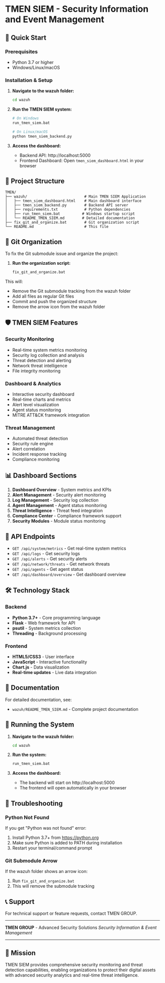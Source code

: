 # TMEN SIEM - Security Information and Event Management

## 🚀 Quick Start

### Prerequisites
- Python 3.7 or higher
- Windows/Linux/macOS

### Installation & Setup

1. **Navigate to the wazuh folder:**
   ```bash
   cd wazuh
   ```

2. **Run the TMEN SIEM system:**
   ```bash
   # On Windows
   run_tmen_siem.bat
   
   # On Linux/macOS
   python tmen_siem_backend.py
   ```

3. **Access the dashboard:**
   - Backend API: http://localhost:5000
   - Frontend Dashboard: Open `tmen_siem_dashboard.html` in your browser

## 📁 Project Structure

```
TMEN/
├── wazuh/                          # Main TMEN SIEM Application
│   ├── tmen_siem_dashboard.html    # Main dashboard interface
│   ├── tmen_siem_backend.py        # Backend API server
│   ├── requirements.txt            # Python dependencies
│   ├── run_tmen_siem.bat          # Windows startup script
│   └── README_TMEN_SIEM.md        # Detailed documentation
├── fix_git_and_organize.bat        # Git organization script
└── README.md                       # This file
```

## 🔧 Git Organization

To fix the Git submodule issue and organize the project:

1. **Run the organization script:**
   ```bash
   fix_git_and_organize.bat
   ```

This will:
- Remove the Git submodule tracking from the wazuh folder
- Add all files as regular Git files
- Commit and push the organized structure
- Remove the arrow icon from the wazuh folder

## 🛡️ TMEN SIEM Features

### Security Monitoring
- Real-time system metrics monitoring
- Security log collection and analysis
- Threat detection and alerting
- Network threat intelligence
- File integrity monitoring

### Dashboard & Analytics
- Interactive security dashboard
- Real-time charts and metrics
- Alert level visualization
- Agent status monitoring
- MITRE ATT&CK framework integration

### Threat Management
- Automated threat detection
- Security rule engine
- Alert correlation
- Incident response tracking
- Compliance monitoring

## 📊 Dashboard Sections

1. **Dashboard Overview** - System metrics and KPIs
2. **Alert Management** - Security alert monitoring
3. **Log Management** - Security log collection
4. **Agent Management** - Agent status monitoring
5. **Threat Intelligence** - Threat feed integration
6. **Compliance Center** - Compliance framework support
7. **Security Modules** - Module status monitoring

## 🔌 API Endpoints

- `GET /api/system/metrics` - Get real-time system metrics
- `GET /api/logs` - Get security logs
- `GET /api/alerts` - Get security alerts
- `GET /api/network/threats` - Get network threats
- `GET /api/agents` - Get agent status
- `GET /api/dashboard/overview` - Get dashboard overview

## 🛠️ Technology Stack

### Backend
- **Python 3.7+** - Core programming language
- **Flask** - Web framework for API
- **psutil** - System metrics collection
- **Threading** - Background processing

### Frontend
- **HTML5/CSS3** - User interface
- **JavaScript** - Interactive functionality
- **Chart.js** - Data visualization
- **Real-time updates** - Live data integration

## 📖 Documentation

For detailed documentation, see:
- `wazuh/README_TMEN_SIEM.md` - Complete project documentation

## 🚀 Running the System

1. **Navigate to the wazuh folder:**
   ```bash
   cd wazuh
   ```

2. **Run the system:**
   ```bash
   run_tmen_siem.bat
   ```

3. **Access the dashboard:**
   - The backend will start on http://localhost:5000
   - The frontend will open automatically in your browser

## 🔧 Troubleshooting

### Python Not Found
If you get "Python was not found" error:
1. Install Python 3.7+ from https://python.org
2. Make sure Python is added to PATH during installation
3. Restart your terminal/command prompt

### Git Submodule Arrow
If the wazuh folder shows an arrow icon:
1. Run `fix_git_and_organize.bat`
2. This will remove the submodule tracking

## 📞 Support

For technical support or feature requests, contact TMEN GROUP.

---

**TMEN GROUP** - Advanced Security Solutions
*Security Information & Event Management*

---

## 🎯 Mission

TMEN SIEM provides comprehensive security monitoring and threat detection capabilities, enabling organizations to protect their digital assets with advanced security analytics and real-time threat intelligence. 